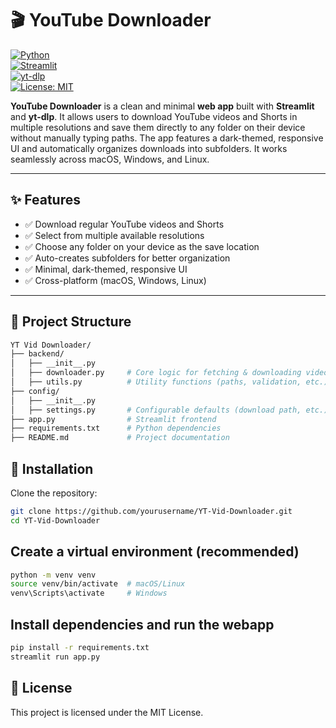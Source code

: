 # 🎬 YouTube Downloader  

[![Python](https://img.shields.io/badge/python-3.10+-blue.svg)](https://www.python.org/)  
[![Streamlit](https://img.shields.io/badge/streamlit-1.38+-brightgreen.svg)](https://streamlit.io/)  
[![yt-dlp](https://img.shields.io/badge/yt--dlp-latest-orange.svg)](https://github.com/yt-dlp/yt-dlp)  
[![License: MIT](https://img.shields.io/badge/License-MIT-yellow.svg)](LICENSE)  

**YouTube Downloader** is a clean and minimal **web app** built with **Streamlit** and **yt-dlp**. It allows users to download YouTube videos and Shorts in multiple resolutions and save them directly to any folder on their device without manually typing paths. The app features a dark-themed, responsive UI and automatically organizes downloads into subfolders. It works seamlessly across macOS, Windows, and Linux.  

---

## ✨ Features  
- ✅ Download regular YouTube videos and Shorts  
- ✅ Select from multiple available resolutions  
- ✅ Choose any folder on your device as the save location  
- ✅ Auto-creates subfolders for better organization  
- ✅ Minimal, dark-themed, responsive UI  
- ✅ Cross-platform (macOS, Windows, Linux)  

---

## 📂 Project Structure  

```bash
YT Vid Downloader/
├── backend/
│   ├── __init__.py
│   ├── downloader.py     # Core logic for fetching & downloading videos
│   ├── utils.py          # Utility functions (paths, validation, etc.)
├── config/
│   ├── __init__.py
│   ├── settings.py       # Configurable defaults (download path, etc.)
├── app.py                # Streamlit frontend
├── requirements.txt      # Python dependencies
├── README.md             # Project documentation
```

## 🚀 Installation

Clone the repository:

```bash
git clone https://github.com/yourusername/YT-Vid-Downloader.git
cd YT-Vid-Downloader
```
## Create a virtual environment (recommended)

```bash
python -m venv venv
source venv/bin/activate  # macOS/Linux
venv\Scripts\activate     # Windows
```
## Install dependencies and run the webapp

```bash
pip install -r requirements.txt
streamlit run app.py
```

## 📄 License
This project is licensed under the MIT License.

